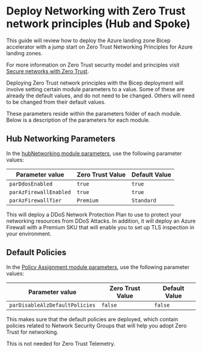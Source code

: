 # Deploy Networking with Zero Trust network principles (Hub and Spoke)

This guide will review how to deploy the Azure landing zone Bicep accelerator with a jump start on Zero Trust Networking Principles for Azure landing zones.

For more information on Zero Trust security model and principles visit [Secure networks with Zero Trust](https://learn.microsoft.com/security/zero-trust/deploy/networks).

Deploying Zero Trust network principles with the Bicep deployment will involve setting certain module parameters to a value.  Some of these are already the default values, and do not need to be changed.  Others will need to be changed from their default values.

These parameters reside within the parameters folder of each module.  Below is a description of the parameters for each module.

## Hub Networking Parameters

In the [hubNetworking module parameters](https://github.com/Azure/ALZ-Bicep/blob/main/infra-as-code/bicep/modules/hubNetworking/parameters/hubNetworking.parameters.all.json), use the following parameter values:

| Parameter value | Zero Trust Value | Default Value |
|---|---|---|
| `parDdosEnabled` | `true` | `true` |
| `parAzFirewallEnabled` | `true` | `true` |
| `parAzFirewallTier` | `Premium` | `Standard` |

This will deploy a DDoS Network Protection Plan to use to protect your networking resources from DDoS Attacks.  In addition, it will deploy an Azure Firewall with a Premium SKU that will enable you to set up TLS inspection in your environment.

## Default Policies

In the [Policy Assignment module parameters](https://github.com/Azure/ALZ-Bicep/blob/main/infra-as-code/bicep/modules/policy/assignments/alzDefaults/parameters/alzDefaultPolicyAssignments.parameters.all.json), use the following parameter values:

| Parameter value | Zero Trust Value | Default Value |
|---|---|---|
| `parDisableAlzDefaultPolicies` | `false` | `false`|

This makes sure that the default policies are deployed, which contain policies related to Network Security Groups that will help you adopt Zero Trust for networking.

This is not needed for Zero Trust Telemetry.
